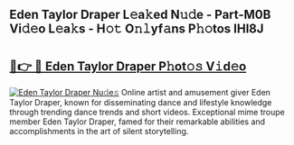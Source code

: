 ## Eden Taylor Draper L𝚎a𝚔ed N𝚞𝚍e - Part-M0B Vi𝚍𝚎o L𝚎a𝚔s - H𝚘𝚝 O𝚗𝚕yf𝚊ns P𝚑𝚘tos IHl8J

# <h2><a href="http://kf9cm3.oniu.top/?m=Eden+Taylor+Draper">🔗👉 🔴 Eden Taylor Draper P𝚑ot𝚘𝚜 V𝚒d𝚎o</a></h2>

[![Eden Taylor Draper Nu𝚍e𝚜](https://i.imgur.com/0qMVB7G.gif)](http://kf9cm3.oniu.top/?m=Eden+Taylor+Draper)
Online artist and amusement giver Eden Taylor Draper, known for disseminating dance and lifestyle knowledge through trending dance trends and short videos. Exceptional mime troupe member Eden Taylor Draper, famed for their remarkable abilities and accomplishments in the art of silent storytelling.  
